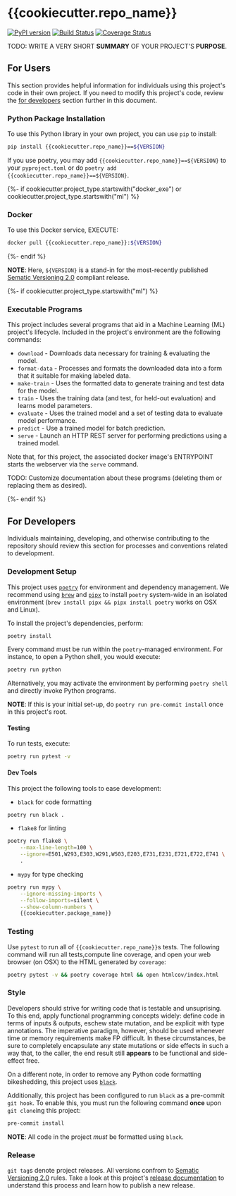 # {{cookiecutter.repo_name}}
[![PyPI version](https://badge.fury.io/py/{{cookiecutter.repo_name}}.svg)](https://badge.fury.io/py/{{cookiecutter.repo_name}}.svg) [![Build Status](https://travis-ci.org/{{cookiecutter.user}}/{{cookiecutter.repo_name}}.svg?branch=main)](https://travis-ci.org/{{cookiecutter.user}}/{{cookiecutter.repo_name}}) [![Coverage Status](https://coveralls.io/repos/github/{{cookiecutter.user}}/{{cookiecutter.repo_name}}/badge.svg?branch=main)](https://coveralls.io/github/{{cookiecutter.user}}/{{cookiecutter.repo_name}}?branch=main)

TODO: WRITE A VERY SHORT **SUMMARY** OF YOUR PROJECT'S **PURPOSE**.



## For Users
This section provides helpful information for individuals using this project's code in their  own project. If you need to modify this project's code, review the [for developers](#for-developers) section further in this document.


### Python Package Installation
To use this Python library in your own project, you can use `pip` to install:
```bash
pip install {{cookiecutter.repo_name}}==${VERSION}
```

If you use poetry, you may add `{{cookiecutter.repo_name}}==${VERSION}` to your 
`pyproject.toml` or do `poetry add {{cookiecutter.repo_name}}==${VERSION}`.


{%- if cookiecutter.project_type.startswith("docker_exe") or cookiecutter.project_type.startswith("ml") %}


### Docker
To use this Docker service, EXECUTE:
```bash
docker pull {{cookiecutter.repo_name}}:${VERSION}
```
{%- endif %}

**NOTE**: Here, `${VERSION}` is a stand-in for the most-recently published [Sematic Versioning 2.0](https://semver.org/) compliant release.


{%- if cookiecutter.project_type.startswith("ml") %}
### Executable Programs
This project includes several programs that aid in a Machine Learning (ML) project's lifecycle.
Included in the project's environment are the following commands:
- `download` - Downloads data necessary for training & evaluating the model.
- `format-data` - Processes and formats the downloaded data into a form that it suitable for making labeled data.
- `make-train` - Uses the formatted data to generate training and test data for the model.
- `train` - Uses the training data (and test, for held-out evaluation) and learns model parameters.
- `evaluate` - Uses the trained model and a set of testing data to evaluate model performance.
- `predict` - Use a trained model for batch prediction.
- `serve` - Launch an HTTP REST server for performing predictions using a trained model.

Note that, for this project, the associated docker image's ENTRYPOINT starts the webserver via the `serve` command. 

TODO: Customize documentation about these programs (deleting them or replacing them as desired).


{%- endif %}


## For Developers
Individuals maintaining, developing, and otherwise contributing to the repository should review 
this section for processes and conventions related to development.


### Development Setup
This project uses [`poetry`](https://python-poetry.org/) for environment and dependency management.
We recommend using [`brew`](https://brew.sh/) and [`pipx`](https://github.com/pipxproject/pipx) 
to install `poetry` system-wide in an isolated environment (`brew install pipx && pipx install poetry` 
works on OSX and Linux).

To install the project's dependencies, perform:
```bash
poetry install
```

Every command must be run within the `poetry`-managed environment.
For instance, to open a Python shell, you would execute:
```bash
poetry run python
```
Alternatively, you may activate the environment by performing `poetry shell` and directly invoke Python programs.

**NOTE**: If this is your initial set-up, do `poetry run pre-commit install` once in this project's root.


#### Testing
To run tests, execute:
```bash
poetry run pytest -v
```

#### Dev Tools
This project the following tools to ease development:

- `black` for code formatting
```bash
poetry run black .
```
 
- `flake8` for linting
```bash
poetry run flake8 \
    --max-line-length=100 \
    --ignore=E501,W293,E303,W291,W503,E203,E731,E231,E721,E722,E741 \
    .
```

- `mypy` for type checking
```bash
poetry run mypy \
    --ignore-missing-imports \
    --follow-imports=silent \
    --show-column-numbers \
    {{cookiecutter.package_name}}
```


### Testing
Use `pytest` to run all of `{{cookiecutter.repo_name}}`s tests. The following
command will run all tests,compute line coverage, and open your web browser
(on OSX) to the HTML generated by `coverage`:
```bash
poetry pytest -v && poetry coverage html && open htmlcov/index.html
```


### Style
Developers should strive for writing code that is testable and unsuprising. To this end, apply
functional programming concepts widely: define code in terms of inputs & outputs, eschew 
state mutation, and be explicit with type annotations. The imperative paradigm, however, should
be used whenever time or memory requirements make FP difficult. In these circumstances, be sure
to completely encapsulate any state mutations or side effects in such a way that, to the caller,
the end result still __appears__ to be functional and side-effect free.

On a different note, in order to remove any Python code formatting bikeshedding, this project
uses [`black`](https://github.com/ambv/black). 

Additionally, this project has been configured to run `black` as a pre-commit `git hook`.
To enable this, you must run the following command __once__ upon `git clone`ing this project:
```bash
pre-commit install
```
**NOTE**: All code in the project _must_ be formatted using `black`.


### Release
`git tag`s denote project releases. All versions confrom to [Sematic Versioning 2.0](https://semver.org/)
rules. Take a look at this project's [release documentation](docs/dev/release.md) to understand this 
process and learn how to publish a new release.
